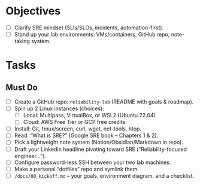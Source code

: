 
# Objectives

- [ ] Clarify SRE mindset (SLIs/SLOs, incidents, automation-first).
- [ ] Stand up your lab environments: VMs/containers, GitHub repo, note-taking system.

# Tasks

## Must Do

- [ ] Create a GitHub repo: `reliability-lab` (README with goals & roadmap).
- [ ] Spin up 2 Linux instances (choices):
	- [ ] Local: Multipass, VirtualBox, or WSL2 (Ubuntu 22.04)
    - [ ] Cloud: AWS Free Tier or GCP free credits.
- [ ] Install: Git, tmux/screen, curl, wget, net-tools, htop.
- [ ] Read: “What is SRE?” (Google SRE book – Chapters 1 & 2).
- [ ] Pick a lightweight note system (Notion/Obsidian/Markdown in repo).
- [ ] Draft your LinkedIn headline pivoting toward SRE (“Reliability-focused engineer…”).
- [ ] Configure password-less SSH between your two lab machines.
- [ ] Make a personal “dotfiles” repo and symlink them.
- [ ] `/docs/00_kickoff.md` – your goals, environment diagram, and a checklist.